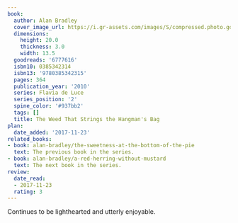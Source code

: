 ```yaml
---
book:
  author: Alan Bradley
  cover_image_url: https://i.gr-assets.com/images/S/compressed.photo.goodreads.com/books/1388266442l/6777616.jpg
  dimensions:
    height: 20.0
    thickness: 3.0
    width: 13.5
  goodreads: '6777616'
  isbn10: 0385342314
  isbn13: '9780385342315'
  pages: 364
  publication_year: '2010'
  series: Flavia de Luce
  series_position: '2'
  spine_color: '#937bb2'
  tags: []
  title: The Weed That Strings the Hangman's Bag
plan:
  date_added: '2017-11-23'
related_books:
- book: alan-bradley/the-sweetness-at-the-bottom-of-the-pie
  text: The previous book in the series.
- book: alan-bradley/a-red-herring-without-mustard
  text: The next book in the series.
review:
  date_read:
  - 2017-11-23
  rating: 3
---
```


Continues to be lighthearted and utterly enjoyable.
